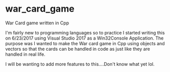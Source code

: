 # war_card_game
War Card game written in Cpp

I'm fairly new to programming languages so to practice I started writing this on 6/23/2017 using Visual Studio 2017 as a Win32Console Application. The purpose was I wanted to make the War card game in Cpp using objects and vectors so that the cards can be handled in code as just like they are handled in real life.

I will be wanting to add more features to this....Don't know what yet lol.
